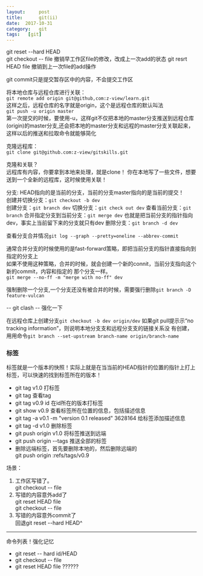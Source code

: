 ```yaml
---
layout:     post
title:      git(ii)
date:  2017-10-31
category:   git
tags:   [git]
---
```

git reset  --hard HEAD  
git checkout -- file   撤销早工作区file的修改，改成上一次add的状态
git resrt HEAD file   撤销到上一次file的add操作

git commit只是提交暂存区中的内容，不会提交工作区  
  
将本地仓库与远程仓库进行关联：  
`git remote add origin git@github,com:z-view/learn.git`  
这样之后，远程仓库的名字就是origin，这个是远程仓库的默认叫法  
`git push -u origin master`    
第一次提交的时候，要使用-u，这样git不仅把本地的master分支推送到远程仓库(origin)的master分支,还会把本地的master分支和远程的master分支关联起来，这样以后的推送和拉取命令就能够简化  
  
克隆远程库：  
`git clone git@github.com:z-view/gitskills.git`

克隆和关联？  
远程库有内容，你要拿到本地来处理，就是clone！
你在本地写了一些文件，想要送到一个全新的远程库，这时候使用关联！

分支:
HEAD指向的是当前的分支，当前的分支master指向的是当前的提交！  
创建并切换分支：`git checkout -b dev`  
创建分支：`git branch dev`
切换分支：`git check out dev`
查看当前分支：`git branch`
合并指定分支到当前分支：`git merge dev` 也就是把当前分支的指针指向dev，事实上当前留下来的分支就只有dev
删除分支：`git branch -d dev`


查看分支合并情况`git log --graph --pretty=oneline --abbrev-commit`

通常合并分支的时候使用的是fast-forward策略，即把当前分支的指针直接指向到指定的分支上  
如果不使用这种策略，合并的时候，就会创建一个新的connit，当前分支指向这个新的commit，内容和指定的 那个分支一样。  
`git merge --no-ff -m "merge with no-ff" dev`

强制删除一个分支,一个分支还没有被合并的时候，需要强行删除`git branch -D feature-vulcan`


-- git clash -- 强化一下


在远程仓库上创建分支`git checkout -b dev origin/dev`
如果git pull提⽰示“no tracking information”，则说明本地分⽀支和远程分⽀支的链接关系没
有创建，⽤用命令`git branch --set-upstream branch-name origin/branch-name`


### 标签
标签就是一个版本的快照！实际上就是在当当前的HEAD指针的位置的指针上打上标签，可以快速的找到标签所在的版本！  

- git tag v1.0          打标签
- git tag                 查看tag    
- git tag v0.9  id   在id所在的版本打标签
- git show v0.9    查看标签所在位置的信息，包括描述信息
- git tag -a v0.1 -m "version 0.1 released" 3628164  给标签添加描述信息
- git tag -d v1.0 删除标签
- git push origin v1.0  将标签推送到远端
- git push origin --tags 推送全部的标签
- 删除远端标签，首先要删除本地的，然后删除远端的  
git push origin :refs/tags/v0.9  





场景：  
1. 工作区写错了。  
git checkout -- file
2. 写错的内容意外add了  
git reset HEAD file  
git checkout -- file
3. 写错的内容意外commit了  
回退git reset --hard HEAD^ 



---

命令列表！强化记忆
- git reset -- hard  id/HEAD
- git checkout -- file
- git reset HEAD file    ??????